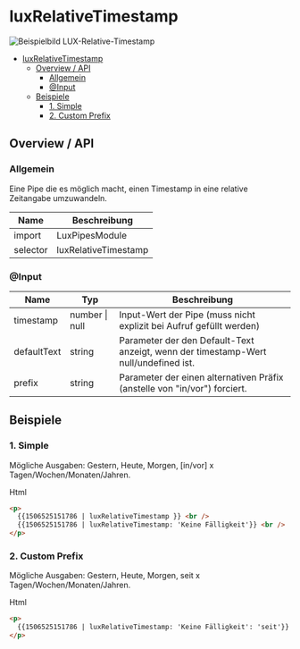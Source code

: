 # luxRelativeTimestamp

![Beispielbild LUX-Relative-Timestamp](https://raw.githubusercontent.com/wiki/IHK-GfI/lux-components/Versions/v15/luxRelativeTimestamp-v15-img.png)

- [luxRelativeTimestamp](#luxrelativetimestamp)
  - [Overview / API](#overview--api)
    - [Allgemein](#allgemein)
    - [@Input](#input)
  - [Beispiele](#beispiele)
    - [1. Simple](#1-simple)
    - [2. Custom Prefix](#2-custom-prefix)

## Overview / API

### Allgemein

Eine Pipe die es möglich macht, einen Timestamp in eine relative Zeitangabe umzuwandeln.

| Name     | Beschreibung         |
| -------- | -------------------- |
| import   | LuxPipesModule       |
| selector | luxRelativeTimestamp |

### @Input

| Name        | Typ            | Beschreibung                                                                        |
| ----------- | -------------- | ----------------------------------------------------------------------------------- |
| timestamp   | number \| null | Input-Wert der Pipe (muss nicht explizit bei Aufruf gefüllt werden)                 |
| defaultText | string         | Parameter der den Default-Text anzeigt, wenn der timestamp-Wert null/undefined ist. |
| prefix      | string         | Parameter der einen alternativen Präfix (anstelle von "in/vor") forciert.           |

## Beispiele

### 1. Simple

Mögliche Ausgaben: Gestern, Heute, Morgen, [in/vor] x Tagen/Wochen/Monaten/Jahren.

Html

```html
<p>
  {{1506525151786 | luxRelativeTimestamp }} <br />
  {{1506525151786 | luxRelativeTimestamp: 'Keine Fälligkeit'}} <br />
</p>
```

### 2. Custom Prefix

Mögliche Ausgaben: Gestern, Heute, Morgen, seit x Tagen/Wochen/Monaten/Jahren.

Html

```html
<p>
  {{1506525151786 | luxRelativeTimestamp: 'Keine Fälligkeit': 'seit'}} <br />
</p>
```
